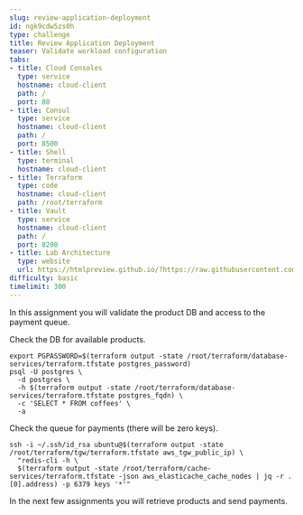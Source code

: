 ```yaml
---
slug: review-application-deployment
id: ngk9cdw5zs0h
type: challenge
title: Review Application Deployment
teaser: Validate workload configuration
tabs:
- title: Cloud Consoles
  type: service
  hostname: cloud-client
  path: /
  port: 80
- title: Consul
  type: service
  hostname: cloud-client
  path: /
  port: 8500
- title: Shell
  type: terminal
  hostname: cloud-client
- title: Terraform
  type: code
  hostname: cloud-client
  path: /root/terraform
- title: Vault
  type: service
  hostname: cloud-client
  path: /
  port: 8200
- title: Lab Architecture
  type: website
  url: https://htmlpreview.github.io/?https://raw.githubusercontent.com/hashicorp/field-workshops-consul/blob/master/instruqt-tracks/multi-cloud-service-networking-with-consul/assets/diagrams/diagrams.html
difficulty: basic
timelimit: 300
---
```

In this assignment you will validate the product DB and access to the payment queue. <br>

Check the DB for available products. <br>

```
export PGPASSWORD=$(terraform output -state /root/terraform/database-services/terraform.tfstate postgres_password)
psql -U postgres \
  -d postgres \
  -h $(terraform output -state /root/terraform/database-services/terraform.tfstate postgres_fqdn) \
  -c 'SELECT * FROM coffees' \
  -a
```

Check the queue for payments (there will be zero keys). <br>

```
ssh -i ~/.ssh/id_rsa ubuntu@$(terraform output -state /root/terraform/tgw/terraform.tfstate aws_tgw_public_ip) \
  "redis-cli -h \
  $(terraform output -state /root/terraform/cache-services/terraform.tfstate -json aws_elasticache_cache_nodes | jq -r .[0].address) -p 6379 keys '*'"
```

In the next few assignments you will retrieve products and send payments.
